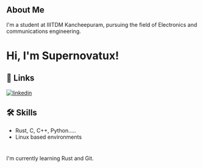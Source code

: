 
## About Me
I'm a student at IIITDM Kancheepuram, pursuing the field of Electronics and communications engineering.

# Hi, I'm Supernovatux!


## 🔗 Links
[![linkedin](https://img.shields.io/badge/linkedin-0A66C2?style=for-the-badge&logo=linkedin&logoColor=white)](https://www.linkedin.com/in/thulashitharan-d-460172228/)


## 🛠 Skills
- Rust, C, C++, Python.....
- Linux based environments




#

I'm currently learning Rust and Git.
